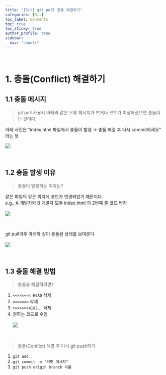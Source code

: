 ```yaml
---
title: "[Git] git pull 충돌 해결하기"
categories: [Git]
toc_label: Contents
toc: true
toc_sticky: true
author_profile: true
sidebar:
  nav: "counts"
---
```


<br>

# 1. 충돌(Conflict) 해결하기

## 1.1 충돌 메시지

> git pull 사용시 아래와 같은 오류 메시지가 뜨거나 코드가 이상해졌으면 충돌이 난 것이다.

아래 사진은 “index.html 파일에서 충돌이 발생 → 충돌 해결 후 다시 commit하세요” 라는 뜻

![](https://velog.velcdn.com/images/sieunpark/post/14d63449-43a8-4c8b-8f2a-cda9eb669183/image.png)

<br>

## 1.2 충돌 발생 이유

> 충돌이 발생하는 이유는?

같은 파일의 같은 위치에 코드가 변경되었기 때문이다.<br>
e.g., A 개발자와 B 개발자 모두 index.html 의 2번째 줄 코드 변경<br><br>
![](https://velog.velcdn.com/images/sieunpark/post/c798deca-42d7-48e4-8f75-c6fd029c338e/image.png)

<br>

git pull이후 아래와 같이 충돌된 상태를 보여준다.<br><br>
![](https://velog.velcdn.com/images/sieunpark/post/19c80c9c-9591-4792-996d-f4ba56323c2d/image.png)

<br>

## 1.3 충돌 해결 방법

> 충돌을 해결하려면?

1. `<<<<<<<< HEAD` 삭제
2. `=======` 삭제
3. `>>>>>>>4182….` 삭제
4. 원하는 코드로 수정<br><br>
   ![](https://velog.velcdn.com/images/sieunpark/post/fd8f3054-fdd5-4ee5-b34d-4d2d445f7946/image.png)

<br>

> 충돌(Conflict) 해결 후 다시 git push하기

1. `git add .`
2. `git commit -m "커밋 메세지"`
3. `git push origin branch 이름`

<br>
